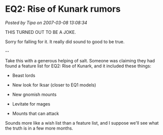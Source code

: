 # EQ2: Rise of Kunark rumors

*Posted by Tipa on 2007-03-08 13:08:34*

THIS TURNED OUT TO BE A JOKE.

Sorry for falling for it. It really did sound to good to be true.

--

Take this with a generous helping of salt. Someone was claiming they had found a feature list for EQ2: Rise of Kunark, and it included these things:

 * Beast lords

 * New look for Iksar (closer to EQ1 models)

 * New gnomish mounts

 * Levitate for mages

 * Mounts that can attack



Sounds more like a wish list than a feature list, and I suppose we'll see what the truth is in a few more months.
